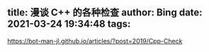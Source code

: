 title: 漫谈 C++ 的各种检查
author: Bing
date: 2021-03-24 19:34:48
tags:
---
https://bot-man-jl.github.io/articles/?post=2019/Cpp-Check

